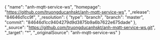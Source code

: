 {
  "name": "anh-mqtt-service-ws",
  "homepage": "https://github.com/truongducanhskt/anh-mqtt-service-ws",
  "_release": "84646d1cc9f",
  "_resolution": {
    "type": "branch",
    "branch": "master",
    "commit": "84646d1cc9404279d9d3875b9a6b7622e675dade"
  },
  "_source": "https://github.com/truongducanhskt/anh-mqtt-service-ws.git",
  "_target": "*",
  "_originalSource": "anh-mqtt-service-ws"
}
